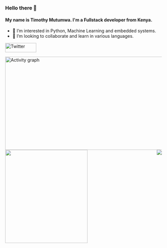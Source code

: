 ### Hello there 👋
#### My name is Timothy Mutumwa. I'm a Fullstack developer from Kenya.
- 👀 I’m interested in Python, Machine Learning and embedded systems.
- 💞️ I’m looking to collaborate and learn in various languages.
<p>
<a href="https://twitter.com/Timm0x443"><img width = "100" height = "30" src="https://img.shields.io/twitter/follow/Timm0x443?label=Twitter&style=social" alt="Twitter" align = "center"></a>
</p>

<!-- <img width= "200" height="100" src="https://github-readme-stats.vercel.app/api?username=Timmox443&show_icons=true&theme=radical"> 
-->

<p>  
<a href="https://github.com/Finyasy/github-readme-activity-graph"><img alt="Activity graph" width = "900" height = "300" src="https://activity-graph.herokuapp.com/graph?username=Timmox443&bg_color=1F222E&theme=material-palenight&line=D9E650&point=FFFFFF&hide_border=true" align = "left" /></a>
<img width = "265" height = "300" src="https://github-readme-stats.vercel.app/api/top-langs/?username=Timmox443&count_private=true&theme=cobalt2&line_height=52&count_private=true&show_icons=true" align = "left">
</p>

<img src= "https://komarev.com/ghpvc/?username=Timmox443&color=brightgreen" align = right> 
